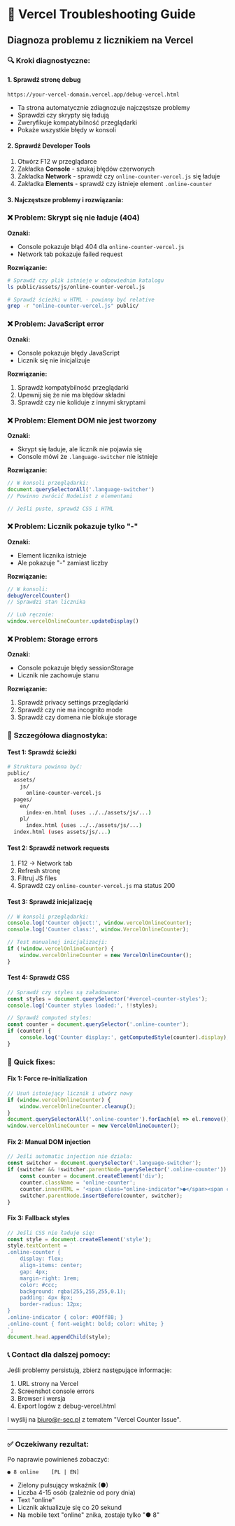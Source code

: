 # 🚨 Vercel Troubleshooting Guide

## Diagnoza problemu z licznikiem na Vercel

### 🔍 **Kroki diagnostyczne:**

#### 1. **Sprawdź stronę debug**
```
https://your-vercel-domain.vercel.app/debug-vercel.html
```
- Ta strona automatycznie zdiagnozuje najczęstsze problemy
- Sprawdzi czy skrypty się ładują
- Zweryfikuje kompatybilność przeglądarki
- Pokaże wszystkie błędy w konsoli

#### 2. **Sprawdź Developer Tools**
1. Otwórz F12 w przeglądarce
2. Zakładka **Console** - szukaj błędów czerwonych
3. Zakładka **Network** - sprawdź czy `online-counter-vercel.js` się ładuje
4. Zakładka **Elements** - sprawdź czy istnieje element `.online-counter`

#### 3. **Najczęstsze problemy i rozwiązania:**

### ❌ **Problem: Skrypt się nie ładuje (404)**

**Oznaki:**
- Console pokazuje błąd 404 dla `online-counter-vercel.js`
- Network tab pokazuje failed request

**Rozwiązanie:**
```bash
# Sprawdź czy plik istnieje w odpowiednim katalogu
ls public/assets/js/online-counter-vercel.js

# Sprawdź ścieżki w HTML - powinny być relative
grep -r "online-counter-vercel.js" public/
```

### ❌ **Problem: JavaScript error**

**Oznaki:**
- Console pokazuje błędy JavaScript
- Licznik się nie inicjalizuje

**Rozwiązanie:**
1. Sprawdź kompatybilność przeglądarki
2. Upewnij się że nie ma błędów składni
3. Sprawdź czy nie koliduje z innymi skryptami

### ❌ **Problem: Element DOM nie jest tworzony**

**Oznaki:**
- Skrypt się ładuje, ale licznik nie pojawia się
- Console mówi że `.language-switcher` nie istnieje

**Rozwiązanie:**
```javascript
// W konsoli przeglądarki:
document.querySelectorAll('.language-switcher')
// Powinno zwrócić NodeList z elementami

// Jeśli puste, sprawdź CSS i HTML
```

### ❌ **Problem: Licznik pokazuje tylko "-"**

**Oznaki:**
- Element licznika istnieje
- Ale pokazuje "-" zamiast liczby

**Rozwiązanie:**
```javascript
// W konsoli:
debugVercelCounter()
// Sprawdzi stan licznika

// Lub ręcznie:
window.vercelOnlineCounter.updateDisplay()
```

### ❌ **Problem: Storage errors**

**Oznaki:**
- Console pokazuje błędy sessionStorage
- Licznik nie zachowuje stanu

**Rozwiązanie:**
1. Sprawdź privacy settings przeglądarki
2. Sprawdź czy nie ma incognito mode
3. Sprawdź czy domena nie blokuje storage

### 🔧 **Szczegółowa diagnostyka:**

#### **Test 1: Sprawdź ścieżki**
```bash
# Struktura powinna być:
public/
  assets/
    js/
      online-counter-vercel.js
  pages/
    en/
      index-en.html (uses ../../assets/js/...)
    pl/
      index.html (uses ../../assets/js/...)
  index.html (uses assets/js/...)
```

#### **Test 2: Sprawdź network requests**
1. F12 → Network tab
2. Refresh stronę
3. Filtruj JS files
4. Sprawdź czy `online-counter-vercel.js` ma status 200

#### **Test 3: Sprawdź inicjalizację**
```javascript
// W konsoli przeglądarki:
console.log('Counter object:', window.vercelOnlineCounter);
console.log('Counter class:', window.VercelOnlineCounter);

// Test manualnej inicjalizacji:
if (!window.vercelOnlineCounter) {
    window.vercelOnlineCounter = new VercelOnlineCounter();
}
```

#### **Test 4: Sprawdź CSS**
```javascript
// Sprawdź czy styles są załadowane:
const styles = document.querySelector('#vercel-counter-styles');
console.log('Counter styles loaded:', !!styles);

// Sprawdź computed styles:
const counter = document.querySelector('.online-counter');
if (counter) {
    console.log('Counter display:', getComputedStyle(counter).display);
}
```

### 🚀 **Quick fixes:**

#### **Fix 1: Force re-initialization**
```javascript
// Usuń istniejący licznik i utwórz nowy
if (window.vercelOnlineCounter) {
    window.vercelOnlineCounter.cleanup();
}
document.querySelectorAll('.online-counter').forEach(el => el.remove());
window.vercelOnlineCounter = new VercelOnlineCounter();
```

#### **Fix 2: Manual DOM injection**
```javascript
// Jeśli automatic injection nie działa:
const switcher = document.querySelector('.language-switcher');
if (switcher && !switcher.parentNode.querySelector('.online-counter')) {
    const counter = document.createElement('div');
    counter.className = 'online-counter';
    counter.innerHTML = '<span class="online-indicator">●</span><span class="online-count">5</span><span class="online-text">online</span>';
    switcher.parentNode.insertBefore(counter, switcher);
}
```

#### **Fix 3: Fallback styles**
```javascript
// Jeśli CSS nie ładuje się:
const style = document.createElement('style');
style.textContent = `
.online-counter { 
    display: flex; 
    align-items: center; 
    gap: 4px; 
    margin-right: 1rem; 
    color: #ccc; 
    background: rgba(255,255,255,0.1); 
    padding: 4px 8px; 
    border-radius: 12px; 
}
.online-indicator { color: #00ff88; }
.online-count { font-weight: bold; color: white; }
`;
document.head.appendChild(style);
```

### 📞 **Contact dla dalszej pomocy:**

Jeśli problemy persistują, zbierz następujące informacje:
1. URL strony na Vercel
2. Screenshot console errors
3. Browser i wersja
4. Export logów z debug-vercel.html

I wyślij na biuro@r-sec.pl z tematem "Vercel Counter Issue".

---

### ✅ **Oczekiwany rezultat:**

Po naprawie powinieneś zobaczyć:
```
● 8 online    [PL | EN]
```

- Zielony pulsujący wskaźnik (●)
- Liczba 4-15 osób (zależnie od pory dnia)
- Text "online"
- Licznik aktualizuje się co 20 sekund
- Na mobile text "online" znika, zostaje tylko "● 8"